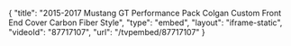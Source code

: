 {
    "title": "2015-2017 Mustang GT Performance Pack Colgan Custom Front End Cover Carbon Fiber Style",
    "type": "embed",
    "layout": "iframe-static",
    "videoId": "87717107",
    "url": "\/tvpembed\/87717107"
}